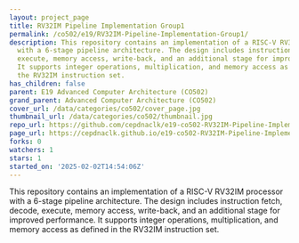 ```yaml
---
layout: project_page
title: RV32IM Pipeline Implementation Group1
permalink: /co502/e19/RV32IM-Pipeline-Implementation-Group1/
description: This repository contains an implementation of a RISC-V RV32IM processor
  with a 6-stage pipeline architecture. The design includes instruction fetch, decode,
  execute, memory access, write-back, and an additional stage for improved performance.
  It supports integer operations, multiplication, and memory access as defined in
  the RV32IM instruction set.
has_children: false
parent: E19 Advanced Computer Architecture (CO502)
grand_parent: Advanced Computer Architecture (CO502)
cover_url: /data/categories/co502/cover_page.jpg
thumbnail_url: /data/categories/co502/thumbnail.jpg
repo_url: https://github.com/cepdnaclk/e19-co502-RV32IM-Pipeline-Implementation-Group1
page_url: https://cepdnaclk.github.io/e19-co502-RV32IM-Pipeline-Implementation-Group1
forks: 0
watchers: 1
stars: 1
started_on: '2025-02-02T14:54:06Z'
---
```


This repository contains an implementation of a RISC-V RV32IM processor with a 6-stage pipeline architecture. The design includes instruction fetch, decode, execute, memory access, write-back, and an additional stage for improved performance. It supports integer operations, multiplication, and memory access as defined in the RV32IM instruction set.
